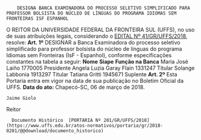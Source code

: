         DESIGNA BANCA EXAMINADORA DO PROCESSO SELETIVO SIMPLIFICADO PARA PROFESSOR BOLSISTA DO NÚCLEO DE LÍNGUAS DO PROGRAMA IDIOMAS SEM FRONTEIRAS ISF ESPANHOL  

 O REITOR DA UNIVERSIDADE FEDERAL DA FRONTEIRA SUL (UFFS), no uso de suas atribuições legais, considerando o [EDITAL Nº 41/GR/UFFS/2018](https://www.uffs.edu.br/atos-normativos/edital/gr/2018-0041), resolve:   **Art. 1º** DESIGNAR a Banca Examinadora do processo seletivo simplificado para professor bolsista do núcleo de línguas do programa Idiomas sem Fronteiras (IsF - Espanhol), conforme especificações constantes na tabela a seguir:     **Nome**    **Siape**    **Função na Banca**      Maria José Laiño   1770005   Presidente     Angela Luzia Garay Flain   1331247   Titular     Solange Labbonia   1913297   Titular     Tatiana Gritti   1945671   Suplente       **Art. 2º** Esta Portaria entra em vigor na data de sua publicação no Boletim Oficial da UFFS.      **Data do ato:** Chapecó-SC, 06 de março de 2018.   
 

    Jaime Giolo   
 Reitor 

      Documento Histórico  [PORTARIA Nº 201/GR/UFFS/2018](https://www.uffs.edu.br/atos-normativos/portaria/gr/2018-0201/@@download/documento_historico)     
      